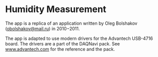 # Humidity Measurement

The app is a replica of an application written by Oleg Bolshakov (<a href='mailto:obolshakov@mail.ru'>obolshakov@mail.ru</a>) in 2010−2011.

The app is adapted to use modern drivers for the Advantech USB-4716 board.
The drivers are a part of the DAQNavi pack.
See www.advantech.com for the reference and the pack.

